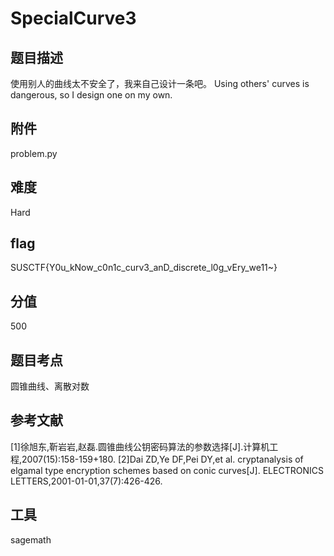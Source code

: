 # SpecialCurve3

## 题目描述
使用别人的曲线太不安全了，我来自己设计一条吧。
Using others' curves is dangerous, so I design one on my own.

## 附件
problem.py

## 难度
Hard

## flag
SUSCTF{Y0u_kNow_c0n1c_curv3_anD_discrete_l0g_vEry_we11~}

## 分值
500

## 题目考点
圆锥曲线、离散对数

## 参考文献
[1]徐旭东,靳岩岩,赵磊.圆锥曲线公钥密码算法的参数选择[J].计算机工程,2007(15):158-159+180.
[2]Dai ZD,Ye DF,Pei DY,et al. cryptanalysis of elgamal type encryption schemes based on conic curves[J]. ELECTRONICS LETTERS,2001-01-01,37(7):426-426. 

## 工具
sagemath